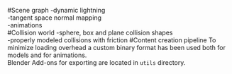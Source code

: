 #Scene graph
-dynamic lightning  
-tangent space normal mapping  
-animations  
#Collision world
-sphere, box and plane collision shapes  
-properly modeled collisions with friction
#Content creation pipeline
To minimize loading overhead a custom binary format has been used both for models and for animations.  
Blender Add-ons for exporting are located in `utils` directory.
